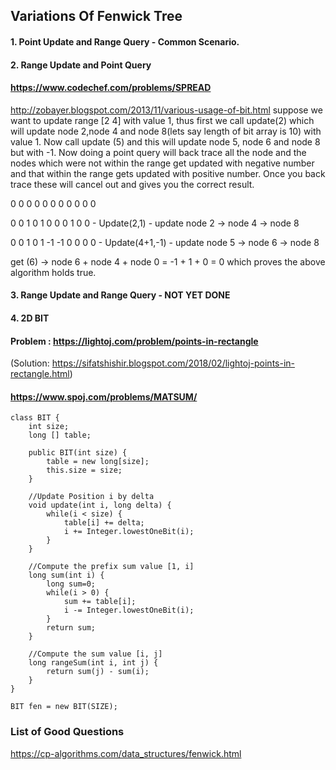 ## Variations Of Fenwick Tree

####  1. Point Update and Range Query - Common Scenario.
####  2. Range Update and Point Query 


#### https://www.codechef.com/problems/SPREAD

http://zobayer.blogspot.com/2013/11/various-usage-of-bit.html
suppose we want to update range [2 4] with value 1, thus first we call update(2) which will update node 2,node 4 and node 8(lets say length of bit array is 10) with value 1. Now call update (5) and this will update node 5, node 6 and node 8 but with -1. Now doing a point query will back trace all the node and the nodes which were not within the range get updated with negative number and that within the range gets updated with positive number. Once you back trace these will cancel out and gives you the correct result.

0 0 0 0 0 0 0 0 0 0 0

0 0 1 0 1 0 0 0 1 0 0 - Update(2,1) - update node 2 -> node 4 -> node 8

0 0 1 0 1 -1 -1 0 0 0 0 - Update(4+1,-1) - update node 5 -> node 6 -> node 8

get (6) -> node 6 + node 4 + node 0 = -1 + 1 + 0 = 0 which proves the above algorithm holds true.


####  3. Range Update and Range Query - NOT YET DONE

####  4. 2D BIT

#### Problem  : https://lightoj.com/problem/points-in-rectangle
(Solution: https://sifatshishir.blogspot.com/2018/02/lightoj-points-in-rectangle.html)

#### https://www.spoj.com/problems/MATSUM/

```
class BIT {
	int size;
	long [] table;
	
	public BIT(int size) {
		table = new long[size];
		this.size = size;
	}
	
	//Update Position i by delta
	void update(int i, long delta) {
		while(i < size) {
			table[i] += delta;
			i += Integer.lowestOneBit(i);
		}
	}
	
	//Compute the prefix sum value [1, i]
	long sum(int i) {
		long sum=0;
		while(i > 0) {
			sum += table[i];
			i -= Integer.lowestOneBit(i);
		}
		return sum;
	}
	
	//Compute the sum value [i, j]
	long rangeSum(int i, int j) {
		return sum(j) - sum(i);
	}
}

BIT fen = new BIT(SIZE);

```


### List of Good Questions 
https://cp-algorithms.com/data_structures/fenwick.html
